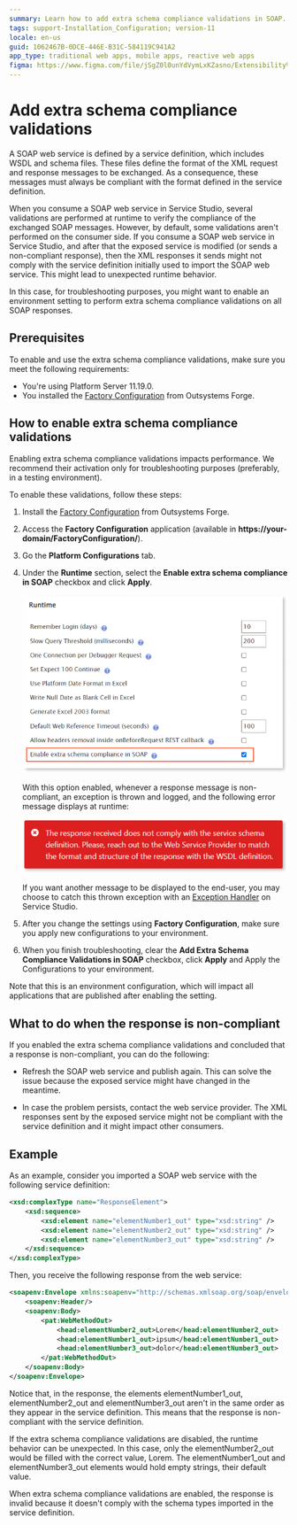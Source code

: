```yaml
---
summary: Learn how to add extra schema compliance validations in SOAP.
tags: support-Installation_Configuration; version-11
locale: en-us
guid: 1062467B-0DCE-446E-B31C-584119C941A2
app_type: traditional web apps, mobile apps, reactive web apps
figma: https://www.figma.com/file/jSgZ0l0unYdVymLxKZasno/Extensibility%20and%20Integration?node-id=2220:14984
---
```


# Add extra schema compliance validations

A SOAP web service is defined by a service definition, which includes WSDL and schema files. These files define the format of the XML request and response messages to be exchanged. As a consequence, these messages must always be compliant with the format defined in the service definition.  

When you consume a SOAP web service in Service Studio, several validations are performed at runtime to verify the compliance of the exchanged SOAP messages. However, by default, some validations aren't performed on the consumer side. If you consume a SOAP web service in Service Studio, and after that the exposed service is modified (or sends a non-compliant response), then the XML responses it sends might not comply with the service definition initially used to import the SOAP web service. This might lead to unexpected runtime behavior.  

In this case, for troubleshooting purposes, you might want to enable an environment setting to perform extra schema compliance validations on all SOAP responses. 

## Prerequisites

To enable and use the extra schema compliance validations, make sure you meet the following requirements:

- You're using Platform Server 11.19.0.
- You installed the [Factory Configuration](https://www.outsystems.com/forge/component/25/factory-configuration/) from Outsystems Forge.

## How to enable extra schema compliance validations

<div class="info" markdown="1">

Enabling extra schema compliance validations impacts performance. We recommend their activation only for troubleshooting purposes (preferably, in a testing environment).

</div>

To enable these validations, follow these steps:

1. Install the [Factory Configuration](https://www.outsystems.com/forge/component/25/factory-configuration/) from Outsystems Forge.

1. Access the **Factory Configuration** application (available in **https://your-domain/FactoryConfiguration/**).

1. Go the **Platform Configurations** tab.  

1. Under the **Runtime** section, select the **Enable extra schema compliance in SOAP** checkbox and click **Apply**.   

    ![Factory Configuration Runtime settings with option to enable extra schema compliance in SOAP.](images/enable-extra-schema-compliance-fc.png)
    
    With this option enabled, whenever a response message is non-compliant, an exception is thrown and logged, and the following error message displays at runtime:

    ![Error message informing that the response doesn't comply with the service schema definition.](images/compliance-error.png)

    If you want another message to be displayed to the end-user, you may choose to catch this thrown exception with an [Exception Handler](../../../develop/logic/exceptions/intro.md) on Service Studio.

1. After you change the settings using **Factory Configuration**, make sure you apply new configurations to your environment.

1. When you finish troubleshooting, clear the **Add Extra Schema Compliance Validations in SOAP** checkbox, click **Apply** and Apply the Configurations to your environment.

Note that this is an environment configuration, which will impact all applications that are published after enabling the setting.

## What to do when the response is non-compliant 

If you enabled the extra schema compliance validations and concluded that a response is non-compliant, you can do the following:  

* Refresh the SOAP web service and publish again. This can solve the issue because the exposed service might have changed in the meantime.  

* In case the problem persists, contact the web service provider. The XML responses sent by the exposed service might not be compliant with the service definition and it might impact other consumers.

## Example

As an example, consider you imported a SOAP web service with the following service definition:

```xml
<xsd:complexType name="ResponseElement">
    <xsd:sequence>
        <xsd:element name="elementNumber1_out" type="xsd:string" />
        <xsd:element name="elementNumber2_out" type="xsd:string" />
        <xsd:element name="elementNumber3_out" type="xsd:string" />
    </xsd:sequence>
</xsd:complexType>
```

Then, you receive the following response from the web service:

```xml
<soapenv:Envelope xmlns:soapenv="http://schemas.xmlsoap.org/soap/envelope/" xmlns:pat="http://HPP/CDM/Patient" xmlns:head="http://api.bpsa.pl/bpapi_esb/headers-v1_1">
    <soapenv:Header/>
    <soapenv:Body>
        <pat:WebMethodOut>
            <head:elementNumber2_out>Lorem</head:elementNumber2_out>
            <head:elementNumber1_out>ipsum</head:elementNumber1_out>
            <head:elementNumber3_out>dolor</head:elementNumber3_out>
        </pat:WebMethodOut>
    </soapenv:Body>
</soapenv:Envelope>
```

Notice that, in the response, the elements elementNumber1_out, elementNumber2_out and elementNumber3_out aren't in the same order as they appear in the service definition. This means that the response is non-compliant with the service definition.  

If the extra schema compliance validations are disabled, the runtime behavior can be unexpected. In this case, only the elementNumber2_out would be filled with the correct value, Lorem. The elementNumber1_out and elementNumber3_out elements would hold empty strings, their default value.  

When extra schema compliance validations are enabled, the response is invalid because it doesn't comply with the schema types imported in the service definition.

